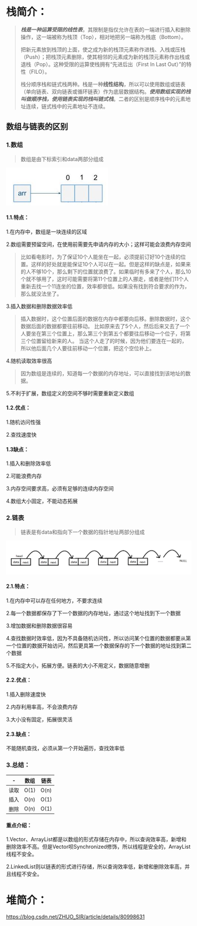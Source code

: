 # 栈简介：

> ***栈是一种运算受限的线性表***，其限制是指仅允许在表的一端进行插入和删除操作，这一端被称为栈顶（Top），相对地把另一端称为栈底（Bottom）。
>
> 把新元素放到栈顶的上面，使之成为新的栈顶元素称作进栈、入栈或压栈（Push）；把栈顶元素删除，使其相邻的元素成为新的栈顶元素称作出栈或退栈（Pop）。这种受限的运算使栈拥有“先进后出（First In Last Out）”的特性（FILO）。
>
> 栈分顺序栈和链式栈两种。栈是一种**线性结构**，所以可以使用数组或链表（单向链表、双向链表或循环链表）作为底层数据结构。***使用数组实现的栈叫做顺序栈，使用链表实现的栈叫链式栈***。二者的区别是顺序栈中的元素地址连续，链式栈中的元素地址不连续。



## 数组与链表的区别

### 1.数组

> 数组是由下标索引和data两部分组成

![img](../picture/20150112160635640.jpeg)



#### 1.1.特点：

1.在内存中，数组是一块连续的区域

2.数组需要预留空间，在使用前需要先申请内存的大小；这样可能会浪费内存空间

> 比如看电影时，为了保证10个人能坐在一起，必须提前订好10个连续的位置。这样的好处就是能保证10个人可以在一起。但是这样的缺点是，如果来的人不够10个，那么剩下的位置就浪费了。如果临时有多来了个人，那么10个就不够用了，这时可能需要将第11个位置上的人挪走，或者是他们11个人重新去找一个11连坐的位置，效率都很低。如果没有找到符合要求的作为，那么就没法坐了。

3.插入数据和删除数据效率低

> 插入数据时，这个位置后面的数据在内存中都要向后移。删除数据时，这个数据后面的数据都要往前移动。 比如原来去了5个人，然后后来又去了一个人要坐在第三个位置上，那么第三个到第五个都要往后移动一个位子，将第三个位置留给新来的人。 当这个人走了的时候，因为他们要连在一起的，所以他后面几个人要往前移动一个位置，把这个空位补上。

4.随机读取效率很高

> 因为数组是连续的，知道每一个数据的内存地址，可以直接找到该地址的数据。

5.不利于扩展，数组定义的空间不够时需要重新定义数组



#### 1.2.优点：

1.随机访问性强

2.查找速度快



#### 1.3缺点：

1.插入和删除效率低

2.可能浪费内存

3.内存空间要求高，必须有足够的连续内存空间

4.数组大小固定，不能动态拓展



### 2.链表

> 链表是有data和指向下一个数据的指针地址两部分组成

![img](../picture/874710-20170320154206471-485287156.png)

#### 2.1.特点：

1.在内存中可以存在任何地方，不要求连续

2.每一个数据都保存了下一个数据的内存地址，通过这个地址找到下一个数据

3.增加数据和删除数据很容易

4.查找数据时效率低，因为不具备随机访问性，所以访问某个位置的数据都要从第一个位置的数据开始访问，然后更具第一个数据保存的下一个数据的地址找到第二个数据

5.不指定大小，拓展方便。链表的大小不用定义，数据随意增删



#### 2.2.优点：

1.插入删除速度快

2.内存利用率高，不会浪费内存

3.大小没有固定，拓展很灵活



#### 2.3.缺点：

不能随机查找，必须从第一个开始遍历，查找效率低





### 3.总结：

| -    | 数组 | 链表 |
| ---- | ---- | ---- |
| 读取 | O(1) | O(n) |
| 插入 | O(n) | O(1) |
| 删除 | O(n) | O(1) |

#### 重点介绍：

1.Vector、ArrayList都是以数组的形式存储在内存中，所以查询效率高，新增和删除效率不高。但是Vector呗Synchronized修饰，所以线程是安全的，ArrayList线程不安全。

2.LinkedList则以链表的形式进行存储，所以查询效率低，新增和删除效率高，并且线程不安全。





# 堆简介：

https://blog.csdn.net/ZHUO_SIR/article/details/80998631

